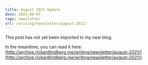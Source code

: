 ```yaml
---
title: August 2021 Update
date: 2021-09-07
tags: newsletter
url: /writing/newsletter/august-2021/
---
```


This post has not yet been imported to my new blog.

In the meantime, you can read it here: [http://archive.rickardlindberg.me/writing/newsletter/august-2021/](http://archive.rickardlindberg.me/writing/newsletter/august-2021/).
